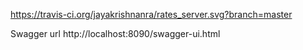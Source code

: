 https://travis-ci.org/jayakrishnanra/rates_server.svg?branch=master

Swagger url
http://localhost:8090/swagger-ui.html
